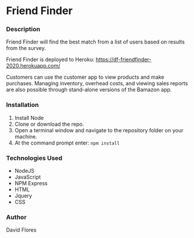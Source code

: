 # Friend Finder

### Description

Friend Finder will find the best match from a list of users based on results from the survey.

Friend Finder is deployed to Heroku: https://df-friendfinder-2020.herokuapp.com/

Customers can use the customer app to view products and make purchases. Managing inventory, overhead costs, and viewing sales reports are also possible through stand-alone versions of the Bamazon app.

### Installation

1. Install Node 
2. Clone or download the repo.
3. Open a terminal window and navigate to the repository folder on your machine.
4. At the command prompt enter: `npm install`

### Technologies Used

* NodeJS
* JavaScript
* NPM Express
* HTML
* Jquery
* CSS

### Author
David Flores
